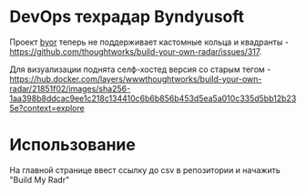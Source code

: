 # DevOps техрадар Byndyusoft

Проект [byor](https://radar.thoughtworks.com/) теперь не поддерживает кастомные кольца и квадранты - https://github.com/thoughtworks/build-your-own-radar/issues/317.

Для визуализации поднята селф-хостед версия со старым тегом - https://hub.docker.com/layers/wwwthoughtworks/build-your-own-radar/21851f02/images/sha256-1aa398b8ddcac9ee1c218c134410c6b6b856b453d5ea5a010c335d5bb12b235e?context=explore

# Использование

На главной странице ввест ссылку до csv в репозитории и начажить "Build My Radr"